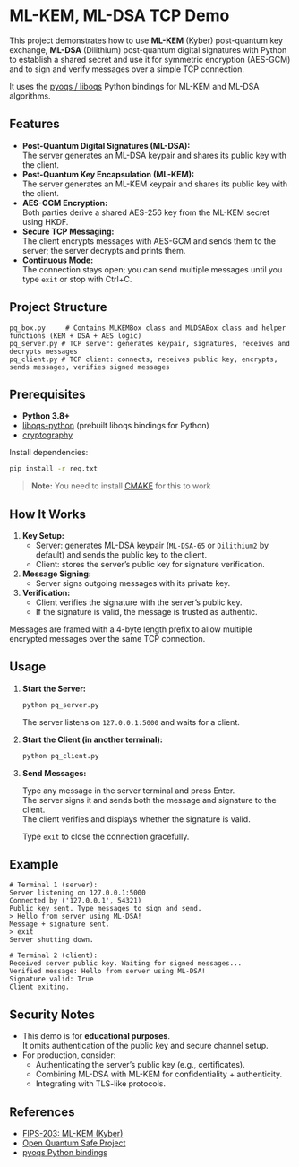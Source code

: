 # ML-KEM, ML-DSA TCP Demo

This project demonstrates how to use **ML-KEM** (Kyber) post-quantum key exchange,  **ML-DSA** (Dilithium) post-quantum digital signatures  with Python to establish a shared secret and use it for symmetric encryption (AES-GCM) and to sign and verify messages over a simple TCP connection.

It uses the [pyoqs / liboqs](https://github.com/open-quantum-safe/liboqs) Python bindings for ML-KEM and ML-DSA algorithms.

## Features

- **Post-Quantum Digital Signatures (ML-DSA):**  
  The server generates an ML-DSA keypair and shares its public key with the client.
- **Post-Quantum Key Encapsulation (ML-KEM):**  
  The server generates an ML-KEM keypair and shares its public key with the client.
- **AES-GCM Encryption:**  
  Both parties derive a shared AES-256 key from the ML-KEM secret using HKDF.
- **Secure TCP Messaging:**  
  The client encrypts messages with AES-GCM and sends them to the server; the server decrypts and prints them.
- **Continuous Mode:**  
  The connection stays open; you can send multiple messages until you type `exit` or stop with Ctrl+C.

## Project Structure

```
pq_box.py     # Contains MLKEMBox class and MLDSABox class and helper functions (KEM + DSA + AES logic)
pq_server.py # TCP server: generates keypair, signatures, receives and decrypts messages
pq_client.py # TCP client: connects, receives public key, encrypts, sends messages, verifies signed messages
```

## Prerequisites

- **Python 3.8+**
- [liboqs-python](https://pypi.org/project/pyoqs-sdk/) (prebuilt liboqs bindings for Python)
- [cryptography](https://pypi.org/project/cryptography/)

Install dependencies:

```bash
pip install -r req.txt
```

> **Note:** You need to install [CMAKE](https://cmake.org/download/) for this to work

## How It Works

1. **Key Setup:**
   - Server: generates ML-DSA keypair (`ML-DSA-65` or `Dilithium2` by default) and sends the public key to the client.
   - Client: stores the server’s public key for signature verification.
2. **Message Signing:**
   - Server signs outgoing messages with its private key.
3. **Verification:**
   - Client verifies the signature with the server’s public key.
   - If the signature is valid, the message is trusted as authentic.

Messages are framed with a 4-byte length prefix to allow multiple encrypted messages over the same TCP connection.
## Usage

1. **Start the Server:**

   ```bash
   python pq_server.py
   ```

   The server listens on `127.0.0.1:5000` and waits for a client.

2. **Start the Client (in another terminal):**

   ```bash
   python pq_client.py
   ```

3. **Send Messages:**

   Type any message in the server terminal and press Enter.  
   The server signs it and sends both the message and signature to the client.  
   The client verifies and displays whether the signature is valid.

   Type `exit` to close the connection gracefully.


## Example

```
# Terminal 1 (server):
Server listening on 127.0.0.1:5000
Connected by ('127.0.0.1', 54321)
Public key sent. Type messages to sign and send.
> Hello from server using ML-DSA!
Message + signature sent.
> exit
Server shutting down.

# Terminal 2 (client):
Received server public key. Waiting for signed messages...
Verified message: Hello from server using ML-DSA!
Signature valid: True
Client exiting.
```


## Security Notes

- This demo is for **educational purposes**.  
  It omits authentication of the public key and secure channel setup.
- For production, consider:
  - Authenticating the server’s public key (e.g., certificates).  
  - Combining ML-DSA with ML-KEM for confidentiality + authenticity.  
  - Integrating with TLS-like protocols.

## References

- [FIPS-203: ML-KEM (Kyber)](https://csrc.nist.gov/projects/post-quantum-cryptography)
- [Open Quantum Safe Project](https://openquantumsafe.org)
- [pyoqs Python bindings](https://github.com/open-quantum-safe/liboqs-python)
